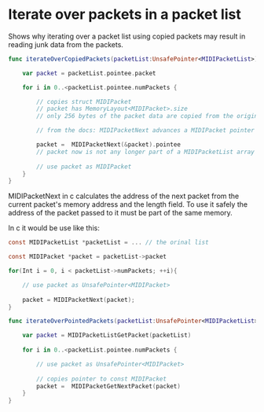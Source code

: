 #  Iterate over packets in a packet list

Shows why iterating over a packet list using copied packets may result in reading junk data from the packets.

```swift
func iterateOverCopiedPackets(packetList:UnsafePointer<MIDIPacketList>){

    var packet = packetList.pointee.packet

    for i in 0..<packetList.pointee.numPackets {

        // copies struct MIDIPacket
        // packet has MemoryLayout<MIDIPacket>.size
        // only 256 bytes of the packet data are copied from the original packetlist

        // from the docs: MIDIPacketNext advances a MIDIPacket pointer to the MIDIPacket that immediately follows a given packet in memory, for packets that are part of a MIDIPacketList array.

        packet =  MIDIPacketNext(&packet).pointee
        // packet now is not any longer part of a MIDIPacketList array
        
        // use packet as MIDIPacket
    }
}
```
MIDIPacketNext in c calculates the address of the next packet from the current packet's memory address and the length field.
To use it safely the address of the packet passed to it must be part of the same memory.

In c it would be use like this:

```c
const MIDIPacketList *packetList = ... // the orinal list

const MIDIPacket *packet = packetList->packet

for(Int i = 0, i < packetList->numPackets; ++i){

    // use packet as UnsafePointer<MIDIPacket>
    
    packet = MIDIPacketNext(packet);
}

```

```swift
func iterateOverPointedPackets(packetList:UnsafePointer<MIDIPacketList>){

    var packet = MIDIPacketListGetPacket(packetList)
    
    for i in 0..<packetList.pointee.numPackets {

        // use packet as UnsafePointer<MIDIPacket>
        
        // copies pointer to const MIDIPacket
        packet =  MIDIPacketGetNextPacket(packet)
    }
}
```
